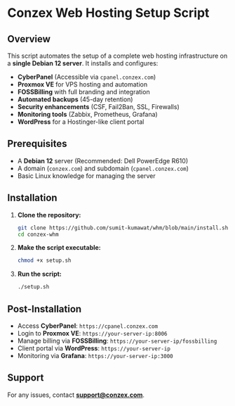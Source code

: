 # Conzex Web Hosting Setup Script

## Overview
This script automates the setup of a complete web hosting infrastructure on a **single Debian 12 server**. It installs and configures:

- **CyberPanel** (Accessible via `cpanel.conzex.com`)
- **Proxmox VE** for VPS hosting and automation
- **FOSSBilling** with full branding and integration
- **Automated backups** (45-day retention)
- **Security enhancements** (CSF, Fail2Ban, SSL, Firewalls)
- **Monitoring tools** (Zabbix, Prometheus, Grafana)
- **WordPress** for a Hostinger-like client portal

## Prerequisites
- A **Debian 12** server (Recommended: Dell PowerEdge R610)
- A domain (`conzex.com`) and subdomain (`cpanel.conzex.com`)
- Basic Linux knowledge for managing the server

## Installation
1. **Clone the repository:**
   ```bash
   git clone https://github.com/sumit-kumawat/whm/blob/main/install.sh
   cd conzex-whm
   ```
2. **Make the script executable:**
   ```bash
   chmod +x setup.sh
   ```
3. **Run the script:**
   ```bash
   ./setup.sh
   ```

## Post-Installation
- Access **CyberPanel**: `https://cpanel.conzex.com`
- Login to **Proxmox VE**: `https://your-server-ip:8006`
- Manage billing via **FOSSBilling**: `https://your-server-ip/fossbilling`
- Client portal via **WordPress**: `https://your-server-ip`
- Monitoring via **Grafana**: `https://your-server-ip:3000`

## Support
For any issues, contact **support@conzex.com**.

